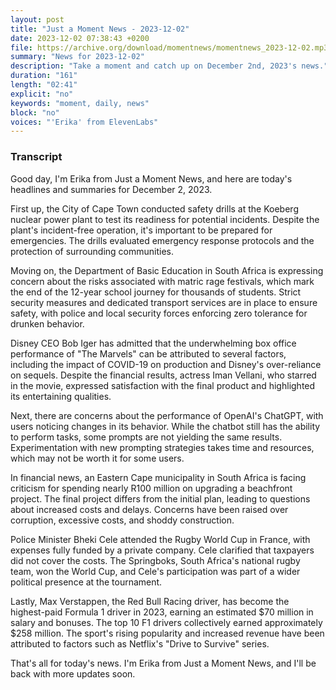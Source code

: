 ```yaml
---
layout: post
title: "Just a Moment News - 2023-12-02"
date: 2023-12-02 07:38:43 +0200
file: https://archive.org/download/momentnews/momentnews_2023-12-02.mp3
summary: "News for 2023-12-02"
description: "Take a moment and catch up on December 2nd, 2023's news."
duration: "161"
length: "02:41"
explicit: "no"
keywords: "moment, daily, news"
block: "no"
voices: "'Erika' from ElevenLabs"
---
```


### Transcript

Good day, I'm Erika from Just a Moment News, and here are today's headlines and summaries for December 2, 2023.

First up, the City of Cape Town conducted safety drills at the Koeberg nuclear power plant to test its readiness for potential incidents. Despite the plant's incident-free operation, it's important to be prepared for emergencies. The drills evaluated emergency response protocols and the protection of surrounding communities.

Moving on, the Department of Basic Education in South Africa is expressing concern about the risks associated with matric rage festivals, which mark the end of the 12-year school journey for thousands of students. Strict security measures and dedicated transport services are in place to ensure safety, with police and local security forces enforcing zero tolerance for drunken behavior.

Disney CEO Bob Iger has admitted that the underwhelming box office performance of "The Marvels" can be attributed to several factors, including the impact of COVID-19 on production and Disney's over-reliance on sequels. Despite the financial results, actress Iman Vellani, who starred in the movie, expressed satisfaction with the final product and highlighted its entertaining qualities.

Next, there are concerns about the performance of OpenAI's ChatGPT, with users noticing changes in its behavior. While the chatbot still has the ability to perform tasks, some prompts are not yielding the same results. Experimentation with new prompting strategies takes time and resources, which may not be worth it for some users.

In financial news, an Eastern Cape municipality in South Africa is facing criticism for spending nearly R100 million on upgrading a beachfront project. The final project differs from the initial plan, leading to questions about increased costs and delays. Concerns have been raised over corruption, excessive costs, and shoddy construction.

Police Minister Bheki Cele attended the Rugby World Cup in France, with expenses fully funded by a private company. Cele clarified that taxpayers did not cover the costs. The Springboks, South Africa's national rugby team, won the World Cup, and Cele's participation was part of a wider political presence at the tournament.

Lastly, Max Verstappen, the Red Bull Racing driver, has become the highest-paid Formula 1 driver in 2023, earning an estimated $70 million in salary and bonuses. The top 10 F1 drivers collectively earned approximately $258 million. The sport's rising popularity and increased revenue have been attributed to factors such as Netflix's "Drive to Survive" series.

That's all for today's news. I'm Erika from Just a Moment News, and I'll be back with more updates soon.
